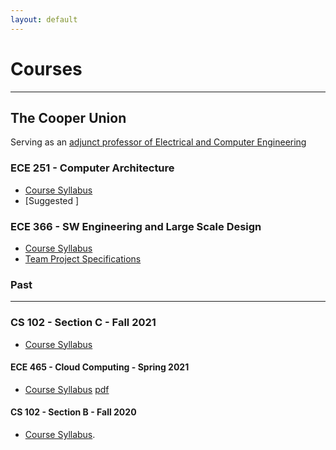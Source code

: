 ```yaml
---
layout: default
---
```


# Courses
---
## The Cooper Union
Serving as an [adjunct professor of Electrical and Computer Engineering](https://cooper.edu/academics/people/robert-marano)

### ECE 251 - Computer Architecture
* [Course Syllabus](./courses/ece251/2022/ece251-syllabus-spring-2022.html)
* [Suggested ]

### ECE 366 - SW Engineering and Large Scale Design
* [Course Syllabus](./courses/ece366/2022/ece366-syllabus-spring-2022.html)
* [Team Project Specifications](./courses/ece366/2022/project-ece366-spring-2022.html)

### Past
---
### CS 102 - Section C - Fall 2021
* [Course Syllabus](./courses/cs102/2021/cs102-syllabus-fall-2021.md)

#### ECE 465 - Cloud Computing - Spring 2021
* [Course Syllabus](./courses/ece465/ece465_syllabus_spring_2021.html) [pdf](./courses/ece465/ece465_syllabus_spring_2021.pdf)

#### CS 102 - Section B - Fall 2020
* [Course Syllabus](./courses/cs102/2020/cs102-syllabus-fall-2020.html).

